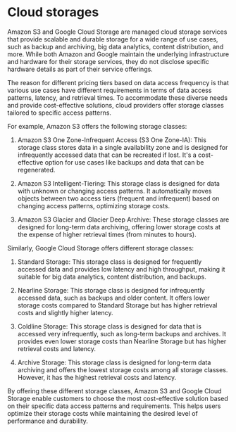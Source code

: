 # Cloud storages

Amazon S3 and Google Cloud Storage are managed cloud storage services that provide scalable and durable storage for a wide range of use cases, such as backup and archiving, big data analytics, content distribution, and more. While both Amazon and Google maintain the underlying infrastructure and hardware for their storage services, they do not disclose specific hardware details as part of their service offerings.

The reason for different pricing tiers based on data access frequency is that various use cases have different requirements in terms of data access patterns, latency, and retrieval times. To accommodate these diverse needs and provide cost-effective solutions, cloud providers offer storage classes tailored to specific access patterns.

For example, Amazon S3 offers the following storage classes:

1. Amazon S3 One Zone-Infrequent Access (S3 One Zone-IA): This storage class stores data in a single availability zone and is designed for infrequently accessed data that can be recreated if lost. It's a cost-effective option for use cases like backups and data that can be regenerated.

2. Amazon S3 Intelligent-Tiering: This storage class is designed for data with unknown or changing access patterns. It automatically moves objects between two access tiers (frequent and infrequent) based on changing access patterns, optimizing storage costs.

3. Amazon S3 Glacier and Glacier Deep Archive: These storage classes are designed for long-term data archiving, offering lower storage costs at the expense of higher retrieval times (from minutes to hours).

Similarly, Google Cloud Storage offers different storage classes:

1. Standard Storage: This storage class is designed for frequently accessed data and provides low latency and high throughput, making it suitable for big data analytics, content distribution, and backups.

2. Nearline Storage: This storage class is designed for infrequently accessed data, such as backups and older content. It offers lower storage costs compared to Standard Storage but has higher retrieval costs and slightly higher latency.

3. Coldline Storage: This storage class is designed for data that is accessed very infrequently, such as long-term backups and archives. It provides even lower storage costs than Nearline Storage but has higher retrieval costs and latency.

4. Archive Storage: This storage class is designed for long-term data archiving and offers the lowest storage costs among all storage classes. However, it has the highest retrieval costs and latency.

By offering these different storage classes, Amazon S3 and Google Cloud Storage enable customers to choose the most cost-effective solution based on their specific data access patterns and requirements. This helps users optimize their storage costs while maintaining the desired level of performance and durability.